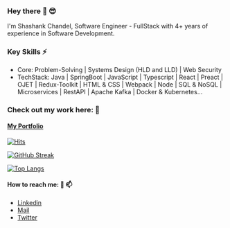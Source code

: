 ### Hey there 👋 😎

I'm Shashank Chandel, Software Engineer - FullStack with 4+ years of experience in Software Development.

### Key Skills ⚡ 
- Core: Problem-Solving | Systems Design (HLD and LLD) | Web Security
- TechStack: Java | SpringBoot | JavaScript | Typescript | React | Preact | OJET | Redux-Toolkit | HTML & CSS | Webpack | Node | SQL & NoSQL | Microservices | RestAPI | Apache Kafka | Docker & Kubernetes...

### Check out my work here: 🔭
#### [My Portfolio](https://shashank-portfolio-one.vercel.app/)



[![Hits](https://hits.seeyoufarm.com/api/count/incr/badge.svg?url=https%3A%2F%2Fshashank-portfolio-one.vercel.app&count_bg=%2379C83D&title_bg=%23555555&icon=&icon_color=%23E7E7E7&title=hits&edge_flat=false)](https://hits.seeyoufarm.com)

[![GitHub Streak](https://streak-stats.demolab.com?user=shashankch&mode=weekly&theme=dark&hide_border=true&fire=571EDD)](https://shashank-portfolio-one.vercel.app/)

[![Top Langs](https://github-readme-stats.vercel.app/api/top-langs/?username=shashankch&exclude_repo=EcomSite&layout=donut-vertical&theme=dark&hide_border=true)](https://shashank-portfolio-one.vercel.app/)

#### How to reach me: 💬 📫
- [Linkedin](https://www.linkedin.com/in/shashank0705/)
- [Mail](shashakchandel@gmail.com)
- [Twitter](https://twitter.com/shchande0705)
<!--
**shashankch/shashankch** is a ✨ _special_ ✨ repository because its `README.md` (this file) appears on your GitHub profile.

Here are some ideas to get you started:

- 🔭 I’m currently working on ...
- 🌱 I’m currently learning ...
- 👯 I’m looking to collaborate on ...
- 🤔 I’m looking for help with ...
- 💬 Ask me about ...
- 📫 How to reach me: ...
- 😄 Pronouns: ...
- ⚡ Fun fact: ...
-->
